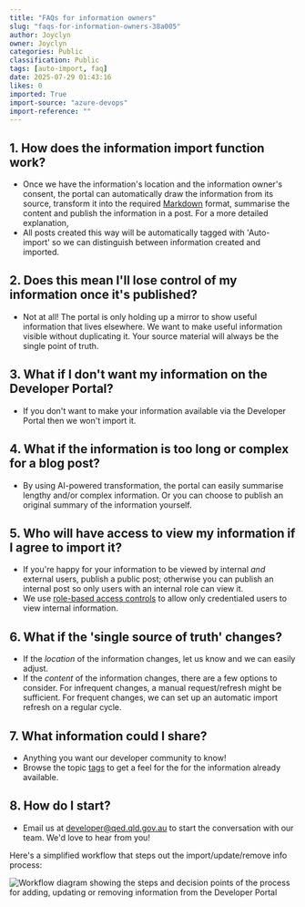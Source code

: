 ```yaml
---
title: "FAQs for information owners"
slug: "faqs-for-information-owners-38a005"
author: Joyclyn
owner: Joyclyn
categories: Public
classification: Public
tags: [auto-import, faq]
date: 2025-07-29 01:43:16
likes: 0
imported: True 
import-source: "azure-devops"
import-reference: ""
---
```


## 1. How does the information import function work?

- Once we have the information's location and the information owner's consent, the portal can automatically draw the information from its source, transform it into the required [Markdown](https://www.markdownguide.org/) format, summarise the content and publish the information in a post. For a more detailed explanation,
- All posts created this way will be automatically tagged with 'Auto-import' so we can distinguish between information created and imported.

## 2. Does this mean I'll lose control of my information once it's published?

- Not at all! The portal is only holding up a mirror to show useful information that lives elsewhere. We want to make useful information visible without duplicating it. Your source material will always be the single point of truth.

## 3. What if I don't want my information on the Developer Portal?

- If you don't want to make your information available via the Developer Portal then we won't import it.

## 4. What if the information is too long or complex for a blog post?

- By using AI-powered transformation, the portal can easily summarise lengthy and/or complex information. Or you can choose to publish an original summary of the information yourself.

## 5. Who will have access to view my information if I agree to import it?

- If you're happy for your information to be viewed by internal *and* external users, publish a public post; otherwise you can publish an internal post so only users with an internal role can view it.
- We use [role-based access controls](https://developer.qed.qld.gov.au/public/Why_and_how_we_use_role-based_access_control/) to allow only credentialed users to view internal information.

## 6. What if the 'single source of truth' changes?

- If the *location* of the information changes, let us know and we can easily adjust.
- If the *content* of the information changes, there are a few options to consider. For infrequent changes, a manual request/refresh might be sufficient.  For frequent changes, we can set up an automatic import refresh on a regular cycle.

## 7. What information could I share?

- Anything you want our developer community to know!
- Browse the topic [tags](https://developer.qed.qld.gov.au/tags/) to get a feel for the for the information already available.

## 8. How do I start?

- Email us at [developer@qed.qld.gov.au](mailto:developer@qed.qld.gov.au) to start the conversation with our team. We'd love to hear from you!

Here's a simplified workflow that steps out the import/update/remove info process:

![Workflow diagram showing the steps and decision points of the process for adding, updating or removing information from the Developer Portal](https://sadevportal3.blob.core.windows.net/root/post/Add-change-remove-info-process-workflow.png)

